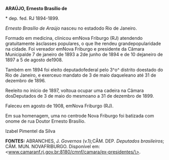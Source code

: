 **ARAÚJO, Ernesto Brasílio de**

\* dep. fed. RJ 1894-1899.

*Ernesto Brasílio de Araújo* nasceu no estadodo Rio de Janeiro.

Formado em medicina, clinicou emNova Friburgo (RJ) atendendo
gratuitamente àsclasses populares, o que lhe rendeu grandepopularidade
na cidade. Foi vereador emNova Friburgo e presidente da Câmara
Municipalde 7 de janeiro de 1893 a 2de junho de 1894 e de 10 dejaneiro
de 1897 a 5 de agosto de1908.

Também em 1894 foi eleito deputadofederal pelo 3^o^ distrito doestado do
Rio de Janeiro, e exerceuo mandato de 3 de maio daqueleano até 31 de
dezembro de 1896.

Reeleito no início de 1897, voltoua ocupar uma cadeira na Câmara
dosDeputados de 3 de maio do mesmoano a 31 de dezembro de 1899.

Faleceu em agosto de 1908, emNova Friburgo (RJ).

Em sua homenagem, uma no centrode Nova Friburgo foi batizada com onome
de rua Doutor Ernesto Brasílio.

Izabel Pimentel da Silva

**FONTES:** ABRANCHES, J. *Governos* (v.1);CÂM. DEP. *Deputados
brasileiros*; CÂM. MUN. NOVAFRIBURGO. Disponível em:
\<www.camaranf.rj.gov.br:8180/cmnf/camara/ex-presidentes/\>.
